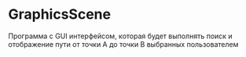 # GraphicsScene
Программа с GUI интерфейсом, которая будет  выполнять поиск и отображение пути от точки A до точки B выбранных  пользователем
